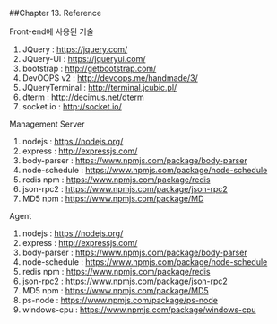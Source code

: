 ##Chapter 13. Reference

Front-end에 사용된 기술
1.	JQuery		: https://jquery.com/
2.	JQuery-UI 	: https://jqueryui.com/
3.	bootstrap	: http://getbootstrap.com/
4.	DevOOPS v2 	: http://devoops.me/handmade/3/
5.	JQueryTerminal	: http://terminal.jcubic.pl/
6.	dterm		: http://decimus.net/dterm
7.	socket.io		: http://socket.io/

Management Server
1.	nodejs		: https://nodejs.org/
2.	express		: http://expressjs.com/
3.	body-parser	: https://www.npmjs.com/package/body-parser
4.	node-schedule 	: https://www.npmjs.com/package/node-schedule
5.	redis npm	: https://www.npmjs.com/package/redis
6.	json-rpc2	: https://www.npmjs.com/package/json-rpc2
7.	MD5 npm 	: https://www.npmjs.com/package/MD

Agent
1.	nodejs		: https://nodejs.org/
2.	express		: http://expressjs.com/
3.	body-parser	: https://www.npmjs.com/package/body-parser
4.	node-schedule 	: https://www.npmjs.com/package/node-schedule
5.	redis npm	: https://www.npmjs.com/package/redis
6.	json-rpc2	: https://www.npmjs.com/package/json-rpc2
7.	MD5 npm 	: https://www.npmjs.com/package/MD5
8.	ps-node		: https://www.npmjs.com/package/ps-node
9.	windows-cpu 	: https://www.npmjs.com/package/windows-cpu
